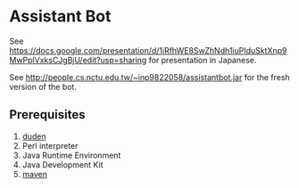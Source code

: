 Assistant Bot
=============

See <https://docs.google.com/presentation/d/1iRfhWE8SwZhNdh1iuPIduSktXnp9MwPplVxksCJgBjU/edit?usp=sharing> for presentation in Japanese.

See <http://people.cs.nctu.edu.tw/~inp9822058/assistantbot.jar> for the fresh version of the bot.

Prerequisites
-------------
1. [duden](https://github.com/radomirbosak/duden)
2. Perl interpreter
3. Java Runtime Environment
4. Java Development Kit
5. [maven](https://maven.apache.org/)

